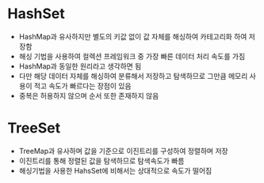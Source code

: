 # HashSet

- HashMap과 유사하지만 별도의 키값 없이 값 자체를 해싱하여 카테고리화 하여 저장함
- 해싱 기법을 사용하여 컬렉션 프레임워크 중 가장 빠른 데이터 처리 속도를 가짐
- HashMap과 동일한 원리라고 생각하면 됨
- 다만 해당 데이터 자체를 해싱하여 분류해서 저장하고 탐색하므로 그만큼 메모리 사용이 적고 속도가 빠르다는 장점이 있음
- 중복은 허용하지 않으며 순서 또한 존재하지 않음

# TreeSet

- TreeMap과 유사하며 값을 기준으로 이진트리를 구성하여 정렬하며 저장
- 이진트리를 통해 정렬된 값을 탐색하므로 탐색속도가 빠름
- 해싱기법을 사용한 HahsSet에 비해서는 상대적으로 속도가 떨어짐
